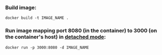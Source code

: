### Build image:

`docker build -t IMAGE_NAME .`

### Run image mapping port 8080 (in the container) to 3000 (on the container's host) in [detached mode](https://docs.docker.com/engine/reference/run/#detached--d):

`docker run -p 3000:8080 -d IMAGE_NAME`

